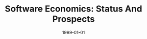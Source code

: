 ---
title: "Software Economics: Status And Prospects"
date: 1999-01-01
venue: ""
paperurl: https://doi.org/10.1016/S0950-5849(99)00091-9
authors: "Barry W Boehm and Kevin J Sullivan"
awards: ""
---
